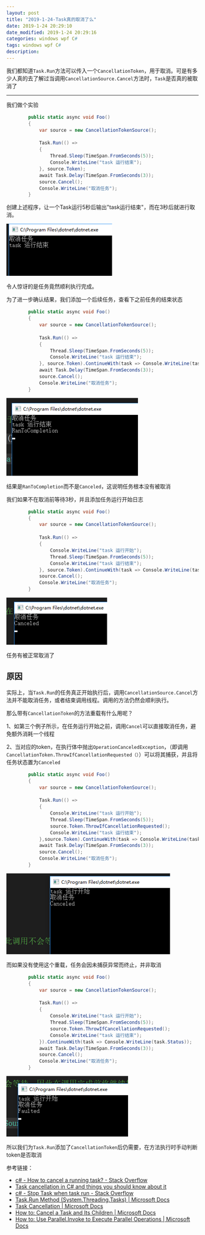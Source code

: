 ```yaml
---
layout: post
title: "2019-1-24-Task真的取消了么"
date: 2019-1-24 20:29:10
date_modified: 2019-1-24 20:29:16
categories: windows wpf C#
tags: windows wpf C#
description: 
---
```


我们都知道`Task.Run`方法可以传入一个`CancellationToken`，用于取消。可是有多少人真的去了解过当调用`CancellationSource.Cancel`方法时，`Task`是否真的被取消了

-----

我们做个实验

```C#
        public static async void Foo()
        {
            var source = new CancellationTokenSource();

            Task.Run(() =>
            {
                Thread.Sleep(TimeSpan.FromSeconds(5));
                Console.WriteLine("task 运行结束");
            }, source.Token);
            await Task.Delay(TimeSpan.FromSeconds(3));
            source.Cancel();
            Console.WriteLine("取消任务");
        }
```

创建上述程序，让一个Task运行5秒后输出"task运行结束"，而在3秒后就进行取消。

![1548577331312](../media/1548577331312.png)

令人惊讶的是任务竟然顺利执行完成。

为了进一步确认结果，我们添加一个后续任务，查看下之前任务的结束状态

```C#
        public static async void Foo()
        {
            var source = new CancellationTokenSource();

            Task.Run(() =>
            {
                Thread.Sleep(TimeSpan.FromSeconds(5));
                Console.WriteLine("task 运行结束");
            }, source.Token).ContinueWith(task => Console.WriteLine(task.Status));
            await Task.Delay(TimeSpan.FromSeconds(3));
            source.Cancel();
            Console.WriteLine("取消任务");
        }
```

![1548577616715](../media/1548577616715.png)

结果是`RanToCompletion`而不是`Canceled`，这说明任务根本没有被取消

我们如果不在取消前等待3秒，并且添加任务运行开始日志

```C#
        public static async void Foo()
        {
            var source = new CancellationTokenSource();

            Task.Run(() =>
            {
                Console.WriteLine("task 运行开始");
                Thread.Sleep(TimeSpan.FromSeconds(5));
                Console.WriteLine("task 运行结束");
            }, source.Token).ContinueWith(task => Console.WriteLine(task.Status));
            source.Cancel();
            Console.WriteLine("取消任务");
        }
```

![1548577856869](../media/1548577856869.png)

任务有被正常取消了

## 原因

实际上，当`Task.Run`的任务真正开始执行后，调用`CancellationSource.Cancel`方法并不能取消任务，或者结束调用线程。调用的方法仍然会顺利执行。

那么带有`CancellationToken`的方法重载有什么用呢？

1、如第三个例子所示，在任务运行开始之前，调用`Cancel`可以直接取消任务，避免额外消耗一个线程

2、当对应的token，在执行体中抛出`OperationCanceledException`，（即调用`CancellationToken.ThrowIfCancellationRequested（）`）可以将其捕获，并且将任务状态置为`Canceled`

```C#
        public static async void Foo()
        {
            var source = new CancellationTokenSource();

            Task.Run(() =>
            {
                Console.WriteLine("task 运行开始");
                Thread.Sleep(TimeSpan.FromSeconds(5));
                source.Token.ThrowIfCancellationRequested();
                Console.WriteLine("task 运行结束");
            },source.Token).ContinueWith(task => Console.WriteLine(task.Status));
            await Task.Delay(TimeSpan.FromSeconds(3));
            source.Cancel();
            Console.WriteLine("取消任务");
        }
```

![1548578521834](../media/1548578521834.png)

而如果没有使用这个重载，任务会因未捕获异常而终止，并非取消

```C#
        public static async void Foo()
        {
            var source = new CancellationTokenSource();

            Task.Run(() =>
            {
                Console.WriteLine("task 运行开始");
                Thread.Sleep(TimeSpan.FromSeconds(5));
                source.Token.ThrowIfCancellationRequested();
                Console.WriteLine("task 运行结束");
            }).ContinueWith(task => Console.WriteLine(task.Status));
            await Task.Delay(TimeSpan.FromSeconds(3));
            source.Cancel();
            Console.WriteLine("取消任务");
        }
```

![1548578490122](../media/1548578490122.png)

所以我们为`Task.Run`添加了`CancellationToken`后仍需要，在方法执行时手动判断token是否取消



参考链接：

- [c# - How to cancel a running task? - Stack Overflow](https://stackoverflow.com/questions/50232129/how-to-cancel-a-running-task)
- [Task cancellation in C# and things you should know about it](https://binary-studio.com/2015/10/23/task-cancellation-in-c-and-things-you-should-know-about-it/)
- [c# - Stop Task when task run - Stack Overflow](https://stackoverflow.com/questions/36911609/stop-task-when-task-run)
- [Task.Run Method (System.Threading.Tasks) | Microsoft Docs](https://docs.microsoft.com/en-us/dotnet/api/system.threading.tasks.task.run?redirectedfrom=MSDN&view=netframework-4.7.2#System_Threading_Tasks_Task_Run_System_Action_System_Threading_CancellationToken_)
- [Task Cancellation | Microsoft Docs](https://docs.microsoft.com/en-us/dotnet/standard/parallel-programming/task-cancellation?view=netframework-4.7.2)
- [How to: Cancel a Task and Its Children | Microsoft Docs](https://docs.microsoft.com/en-us/dotnet/standard/parallel-programming/how-to-cancel-a-task-and-its-children)
- [How to: Use Parallel.Invoke to Execute Parallel Operations | Microsoft Docs](https://docs.microsoft.com/en-us/dotnet/standard/parallel-programming/how-to-use-parallel-invoke-to-execute-parallel-operations)

  







